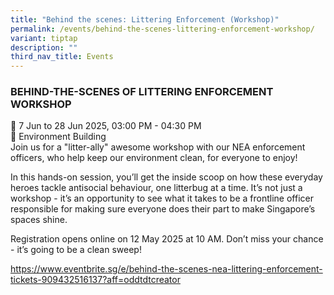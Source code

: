 ```yaml
---
title: "Behind the scenes: Littering Enforcement (Workshop)"
permalink: /events/behind-the-scenes-littering-enforcement-workshop/
variant: tiptap
description: ""
third_nav_title: Events
---
```

<h3>BEHIND-THE-SCENES OF LITTERING ENFORCEMENT WORKSHOP</h3>
<p>📆 7 Jun to 28 Jun 2025, 03:00 PM - 04:30 PM
<br>📍 Environment Building
<br>Join us for a "litter-ally" awesome workshop with our NEA enforcement
officers, who help keep our environment clean, for everyone to enjoy!</p>
<p>In this hands-on session, you’ll get the inside scoop on how these everyday
heroes tackle antisocial behaviour, one litterbug at a time. It’s not just
a workshop - it’s an opportunity to see what it takes to be a frontline
officer responsible for making sure everyone does their part to make Singapore’s
spaces shine.</p>
<p>Registration opens online on 12 May 2025 at 10 AM. Don’t miss your chance
- it’s going to be a clean sweep!</p>
<p><a href="https://www.eventbrite.sg/e/behind-the-scenes-nea-littering-enforcement-operations-tickets-909432516137" rel="noopener noreferrer nofollow" target="_blank">https://www.eventbrite.sg/e/behind-the-scenes-nea-littering-enforcement-tickets-909432516137?aff=oddtdtcreator</a>
</p>
<p></p>